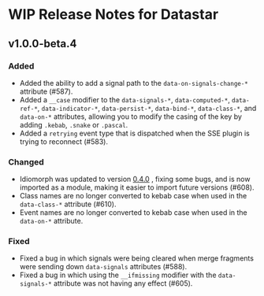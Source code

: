 # WIP Release Notes for Datastar

## v1.0.0-beta.4

### Added

- Added the ability to add a signal path to the `data-on-signals-change-*` attribute (#587).
- Added a `__case` modifier to the `data-signals-*`, `data-computed-*`, `data-ref-*`, `data-indicator-*`, `data-persist-*`, `data-bind-*`,  `data-class-*`, and `data-on-*` attributes, allowing you to modify the casing of the key by adding `.kebab`, `.snake` or `.pascal`.
- Added a `retrying` event type that is dispatched when the SSE plugin is trying to reconnect (#583).

### Changed

- Idiomorph was updated to version [0.4.0](https://github.com/bigskysoftware/idiomorph/releases/tag/v0.4.0) , fixing some bugs, and is now imported as a module, making it easier to import future versions (#608).
- Class names are no longer converted to kebab case when used in the `data-class-*` attribute (#610).
- Event names are no longer converted to kebab case when used in the `data-on-*` attribute.

### Fixed

- Fixed a bug in which signals were being cleared when merge fragments were sending down `data-signals` attributes (#588).
- Fixed a bug in which using the `__ifmissing` modifier with the `data-signals-*` attribute was not having any effect (#605).
